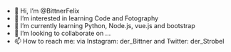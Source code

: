 - 👋 Hi, I’m @BittnerFelix
- 👀 I’m interested in learning Code and Fotography
- 🌱 I’m currently learning Python, Node.js, vue.js and bootstrap
- 💞️ I’m looking to collaborate on ...
- 📫 How to reach me: via Instagram: der_Bittner and Twitter: der_Strobel

<!---
BittnerFelix/BittnerFelix is a ✨ special ✨ repository because its `README.md` (this file) appears on your GitHub profile.
You can click the Preview link to take a look at your changes.
--->
